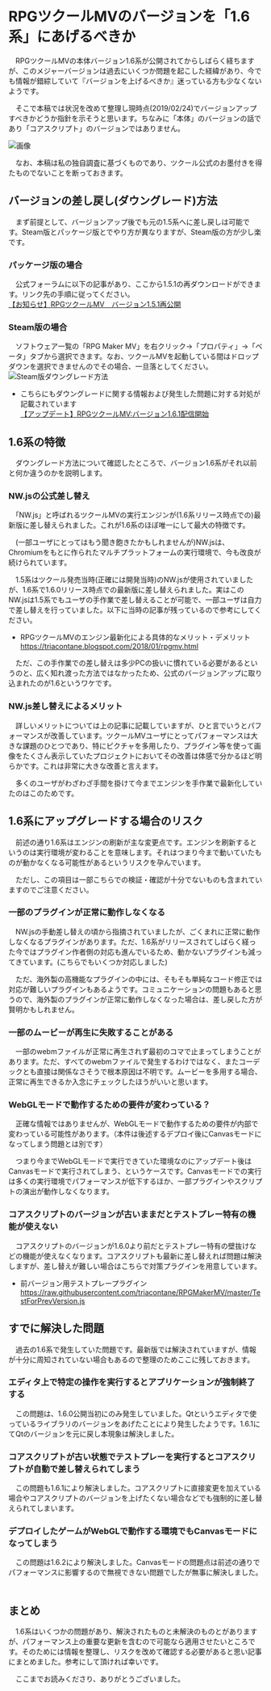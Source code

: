 # RPGツクールMVのバージョンを「1.6系」にあげるべきか
　RPGツクールMVの本体バージョン1.6系が公開されてからしばらく経ちますが、このメジャーバージョンは過去にいくつか問題を起こした経緯があり、今でも情報が錯綜していて『バージョンを上げるべきか』迷っている方も少なくないようです。  

　そこで本稿では状況を改めて整理し現時点(2019/02/24)でバージョンアップすべきかどうか指針を示そうと思います。ちなみに「本体」のバージョンの話であり「コアスクリプト」のバージョンではありません。  

![画像](https://4.bp.blogspot.com/-pZFmvDztj4M/XHEdJUvEAJI/AAAAAAAAck4/qDp1NoBxWbIBV_qGBxO2W2EU_obDRVkDgCLcBGAs/s1600/2019-02-23.png)

　なお、本稿は私の独自調査に基づくものであり、ツクール公式のお墨付きを得たものでないことを断っておきます。

## バージョンの差し戻し(ダウングレード)方法
　まず前提として、バージョンアップ後でも元の1.5系へに差し戻しは可能です。Steam版とパッケージ版とでやり方が異なりますが、Steam版の方が少し楽です。

### パッケージ版の場合
　公式フォーラムに以下の記事があり、ここから1.5.1の再ダウンロードができます。リンク先の手順に従ってください。  
[【お知らせ】RPGツクールMV　バージョン1.5.1再公開](https://forum.tkool.jp/index.php?threads/%E3%80%90%E3%81%8A%E7%9F%A5%E3%82%89%E3%81%9B%E3%80%91rpg%E3%83%84%E3%82%AF%E3%83%BC%E3%83%ABmv%E3%80%80%E3%83%90%E3%83%BC%E3%82%B8%E3%83%A7%E3%83%B31-5-1%E5%86%8D%E5%85%AC%E9%96%8B.751/)

### Steam版の場合
　ソフトウェア一覧の「RPG Maker MV」を右クリック→「プロパティ」→「ベータ」タブから選択できます。なお、ツクールMVを起動している間はドロップダウンを選択できませんのでその場合、一旦落としてください。
![Steam版ダウングレード方法](https://4.bp.blogspot.com/-f4kI128B9dU/XHH9CDAva-I/AAAAAAAAclE/x6DS-sWuyyQHJ2mY9dcYxK2Xo7zqdxxOACLcBGAs/s1600/2019-02-24.png)

- こちらにもダウングレードに関する情報および発生した問題に対する対処が記載されています  
[【アップデート】RPGツクールMV:バージョン1.6.1配信開始](https://forum.tkool.jp/index.php?threads/%E3%80%90%E3%82%A2%E3%83%83%E3%83%97%E3%83%87%E3%83%BC%E3%83%88%E3%80%91rpg%E3%83%84%E3%82%AF%E3%83%BC%E3%83%ABmv-%E3%83%90%E3%83%BC%E3%82%B8%E3%83%A7%E3%83%B31-6-1%E9%85%8D%E4%BF%A1%E9%96%8B%E5%A7%8B.1015/)  

## 1.6系の特徴
　ダウングレード方法について確認したところで、バージョン1.6系がそれ以前と何か違うのかを説明します。

### NW.jsの公式差し替え
　「NW.js」と呼ばれるツクールMVの実行エンジンが(1.6系リリース時点での)最新版に差し替えられました。これが1.6系のほぼ唯一にして最大の特徴です。

　(一部ユーザにとってはもう聞き飽きたかもしれませんが)NW.jsは、Chromiumをもとに作られたマルチプラットフォームの実行環境で、今も改良が続けられています。  

　1.5系はツクール発売当時(正確には開発当時)のNW.jsが使用されていましたが、1.6系で1.6.0リリース時点での最新版に差し替えられました。実はこのNW.jsは1.5系でもユーザの手作業で差し替えることが可能で、一部ユーザは自力で差し替えを行っていました。以下に当時の記事が残っているので参考にしてください。

- RPGツクールMVのエンジン最新化による具体的なメリット・デメリット  
<https://triacontane.blogspot.com/2018/01/rpgmv.html>

　ただ、この手作業での差し替えは多少PCの扱いに慣れている必要があるというのと、広く知れ渡った方法ではなかったため、公式のバージョンアップに取り込まれたのが1.6というワケです。

### NW.js差し替えによるメリット
　詳しいメリットについては上の記事に記載していますが、ひと言でいうとパフォーマンスが改善しています。ツクールMVユーザにとってパフォーマンスは大きな課題のひとつであり、特にピクチャを多用したり、プラグイン等を使って画像をたくさん表示していたプロジェクトにおいてその改善は体感で分かるほど明らかです。これは非常に大きな改善と言えます。  

　多くのユーザがわざわざ手間を掛けて今までエンジンを手作業で最新化していたのはこのためです。

## 1.6系にアップグレードする場合のリスク
　前述の通り1.6系はエンジンの刷新が主な変更点です。エンジンを刷新するというのは実行環境が変わることを意味します。それはつまり今まで動いていたものが動かなくなる可能性があるというリスクを孕んでいます。

　ただし、この項目は一部こちらでの検証・確認が十分でないものも含まれていますのでご注意ください。

### 一部のプラグインが正常に動作しなくなる
　NW.jsの手動差し替えの頃から指摘されていましたが、ごくまれに正常に動作しなくなるプラグインがあります。ただ、1.6系がリリースされてしばらく経った今ではプラグイン作者側の対応も進んでいるため、動かないプラグインも減ってきています。(こちらでもいくつか対応しました)

　ただ、海外製の高機能なプラグインの中には、そもそも単純なコード修正では対応が難しいプラグインもあるようです。コミュニケーションの問題もあると思うので、海外製のプラグインが正常に動作しなくなった場合は、差し戻した方が賢明かもしれません。

### 一部のムービーが再生に失敗することがある
　一部のwebmファイルが正常に再生されず最初のコマで止まってしまうことがあります。ただ、すべてのwebmファイルで発生するわけではなく、またコーデックとも直接は関係なさそうで根本原因は不明です。ムービーを多用する場合、正常に再生できるか入念にチェックしたほうがいいと思います。

### WebGLモードで動作するための要件が変わっている？
　正確な情報ではありませんが、WebGLモードで動作するための要件が内部で変わっている可能性があります。（本件は後述するデプロイ後にCanvasモードになってしまう問題とは別です）

　つまり今までWebGLモードで実行できていた環境なのにアップデート後はCanvasモードで実行されてしまう、というケースです。Canvasモードでの実行は多くの実行環境でパフォーマンスが低下するほか、一部プラグインやスクリプトの演出が動作しなくなります。

### コアスクリプトのバージョンが古いままだとテストプレー特有の機能が使えない
　コアスクリプトのバージョンが1.6.0より前だとテストプレー特有の壁抜けなどの機能が使えなくなります。コアスクリプトも最新に差し替えれば問題は解決しますが、差し替えが難しい場合はこちらで対策プラグインを用意しています。

- 前バージョン用テストプレープラグイン  
<https://raw.githubusercontent.com/triacontane/RPGMakerMV/master/TestForPrevVersion.js>

## すでに解決した問題
　過去の1.6系で発生していた問題です。最新版では解決されていますが、情報が十分に周知されていない場合もあるので整理のためここに残しておきます。

### エディタ上で特定の操作を実行するとアプリケーションが強制終了する
　この問題は、1.6.0公開当初にのみ発生していました。Qtというエディタで使っているライブラリのバージョンをあげたことにより発生したようです。1.6.1にてQtのバージョンを元に戻し本現象は解決しました。

### コアスクリプトが古い状態でテストプレーを実行するとコアスクリプトが自動で差し替えられてしまう
　この問題も1.6.1により解決しました。コアスクリプトに直接変更を加えている場合やコアスクリプトのバージョンを上げたくない場合などでも強制的に差し替えられてしまいます。

### デプロイしたゲームがWebGLで動作する環境でもCanvasモードになってしまう
　この問題は1.6.2により解決しました。Canvasモードの問題点は前述の通りでパフォーマンスに影響するので無視できない問題でしたが無事に解決しました。
　
## まとめ
　1.6系はいくつかの問題があり、解決されたものと未解決のものとがありますが、パフォーマンス上の重要な更新を含むので可能なら適用させたいところです。そのためには情報を整理し、リスクを改めて確認する必要があると思い記事にまとめました。参考にして頂ければ幸いです。

　ここまでお読みくださり、ありがとうございました。
